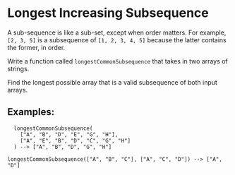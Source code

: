 # Longest Increasing Subsequence

A sub-sequence is like a sub-set, except when order matters.
For example, `[2, 3, 5]` is a subsequence of `[1, 2, 3, 4, 5]` because the latter
contains the former, in order.

Write a function called `longestCommonSubsequence` that takes in two arrays of strings.

Find the longest possible array that is a valid subsequence of both input arrays.

## Examples:
```
  longestCommonSubsequence(
    ["A", "B", "D", "E", "G", "H"],
    ["A", "E", "B", "D", "C", "G", "H"]
  ) --> ["A", "B", "D", "G", "H"]
```

`longestCommonSubsequence(["A", "B", "C"], ["A", "C", "D"]) --> ["A", "D"]`
